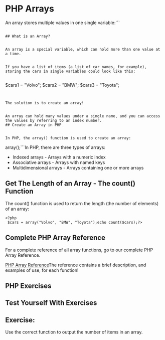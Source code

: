 


# PHP Arrays




An array stores multiple values in one single variable:```
<?php
$cars = array("Volvo", "BMW", "Toyota");
echo "I like " . $cars[0] . ", " . $cars[1] . " and " . $cars[2] . ".";
?>
```

## What is an Array?


An array is a special variable, which can hold more than one value at a time.


If you have a list of items (a list of car names, for example), storing the cars in single variables could look like this:


```
$cars1 = "Volvo";
$cars2 = "BMW";
$cars3 = "Toyota";
```However, what if you want to loop through the cars and find a specific one? And what if you had not 3 cars, but 300?


The solution is to create an array!


An array can hold many values under a single name, and you can access the values by referring to an index number.
## Create an Array in PHP


In PHP, the array() function is used to create an array:

```
 array();```In PHP, there are three types of arrays:
* Indexed arrays - Arrays with a numeric index
* Associative arrays - Arrays with named keys
* Multidimensional arrays - Arrays containing one or more arrays
## Get The Length of an Array - The count() Function


The count() function is used to return the length (the number of elements) of 
an array:

```
<?php
 $cars = array("Volvo", "BMW", "Toyota");echo count($cars);?>
```

## Complete PHP Array Reference


For a complete reference of all array functions, go to our complete PHP Array Reference.

[PHP Array Reference](php_ref_array.asp)The reference contains a brief description, and examples of use, for each function!
## PHP Exercises
## Test Yourself With Exercises
## Exercise:


Use the correct function to output the number of items in an array.